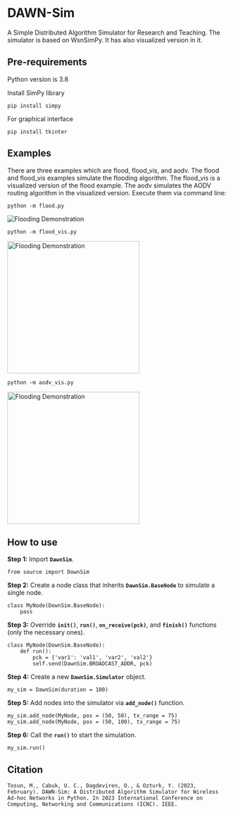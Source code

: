 # DAWN-Sim
A Simple Distributed Algorithm Simulator for Research and Teaching. The simulator is based on WsnSimPy. It has also visualized version in it.

## Pre-requirements
Python version is 3.8

Install SimPy library

    pip install simpy

For graphical interface

    pip install tkinter

## Examples

There are three examples which are flood, flood_vis, and aodv. The flood and flood_vis examples simulate the flooding algorithm. The flood_vis is a visualized version of  the flood example.
The aodv simulates the AODV routing algorithm in the visualized version. Execute them via command line:

    python -m flood.py

<img src="img/flood.PNG" alt="Flooding Demonstration">

    python -m flood_vis.py

<img src="img/flood_vis.PNG" width="300" alt="Flooding Demonstration">

    python -m aodv_vis.py

<img src="img/aodv.PNG" width="300" alt="Flooding Demonstration">

## How to use

**Step 1:** Import **`DawnSim`**.


    from source import DownSim

**Step 2:** Create a node class that inherits **`DawnSim.BaseNode`** to simulate a single node.


    class MyNode(DownSim.BaseNode):
        pass

**Step 3:** Override **`init()`**, **`run()`**, **`on_receive(pck)`**, and **`finish()`** functions (only the necessary ones).


    class MyNode(DownSim.BaseNode):
        def run():
            pck = {'var1': 'val1', 'var2', 'val2'}
            self.send(DawnSim.BROADCAST_ADDR, pck)

**Step 4:** Create a new **`DawnSim.Simulator`** object.


    my_sim = DawnSim(duration = 100)

**Step 5:** Add nodes into the simulator via **`add_node()`** function.


    my_sim.add_node(MyNode, pos = (50, 50), tx_range = 75)
    my_sim.add_node(MyNode, pos = (50, 100), tx_range = 75)

**Step 6:** Call the **`run()`** to start the simulation.


    my_sim.run()

## Citation

    Tosun, M., Cabuk, U. C., Dagdeviren, O., & Ozturk, Y. (2023, February). DAWN-Sim: A Distributed Algorithm Simulator for Wireless Ad-hoc Networks in Python. In 2023 International Conference on Computing, Networking and Communications (ICNC). IEEE.
